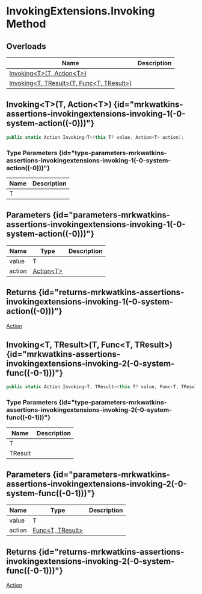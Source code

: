 # InvokingExtensions.Invoking Method
## Overloads

| Name | Description |
| ---- | ----------- |
| [Invoking&lt;T&gt;(T, Action&lt;T&gt;)](MrKWatkins.Assertions.InvokingExtensions.Invoking.md#mrkwatkins-assertions-invokingextensions-invoking-1(-0-system-action((-0)))) |  |
| [Invoking&lt;T, TResult&gt;(T, Func&lt;T, TResult&gt;)](MrKWatkins.Assertions.InvokingExtensions.Invoking.md#mrkwatkins-assertions-invokingextensions-invoking-2(-0-system-func((-0-1)))) |  |

## Invoking&lt;T&gt;(T, Action&lt;T&gt;) {id="mrkwatkins-assertions-invokingextensions-invoking-1(-0-system-action((-0)))"}

```c#
public static Action Invoking<T>(this T? value, Action<T> action);
```

### Type Parameters {id="type-parameters-mrkwatkins-assertions-invokingextensions-invoking-1(-0-system-action((-0)))"}

| Name | Description |
| ---- | ----------- |
| T |  |

## Parameters {id="parameters-mrkwatkins-assertions-invokingextensions-invoking-1(-0-system-action((-0)))"}

| Name | Type | Description |
| ---- | ---- | ----------- |
| value | T |  |
| action | [Action&lt;T&gt;](https://learn.microsoft.com/en-gb/dotnet/api/System.Action-1) |  |

## Returns {id="returns-mrkwatkins-assertions-invokingextensions-invoking-1(-0-system-action((-0)))"}

[Action](https://learn.microsoft.com/en-gb/dotnet/api/System.Action)
## Invoking&lt;T, TResult&gt;(T, Func&lt;T, TResult&gt;) {id="mrkwatkins-assertions-invokingextensions-invoking-2(-0-system-func((-0-1)))"}

```c#
public static Action Invoking<T, TResult>(this T? value, Func<T, TResult> action);
```

### Type Parameters {id="type-parameters-mrkwatkins-assertions-invokingextensions-invoking-2(-0-system-func((-0-1)))"}

| Name | Description |
| ---- | ----------- |
| T |  |
| TResult |  |

## Parameters {id="parameters-mrkwatkins-assertions-invokingextensions-invoking-2(-0-system-func((-0-1)))"}

| Name | Type | Description |
| ---- | ---- | ----------- |
| value | T |  |
| action | [Func&lt;T, TResult&gt;](https://learn.microsoft.com/en-gb/dotnet/api/System.Func-2) |  |

## Returns {id="returns-mrkwatkins-assertions-invokingextensions-invoking-2(-0-system-func((-0-1)))"}

[Action](https://learn.microsoft.com/en-gb/dotnet/api/System.Action)
